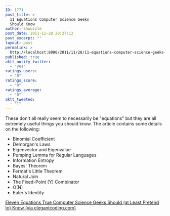 ```yaml
---
ID: 1771
post_title: >
  11 Equations Computer Science Geeks
  Should Know
author: Shwuzzle
post_date: 2011-11-28 20:27:12
post_excerpt: ""
layout: post
permalink: >
  http://localhost:8080/2011/11/28/11-equations-computer-science-geeks-should-know/
published: true
aktt_notify_twitter:
  - 'yes'
ratings_users:
  - "0"
ratings_score:
  - "0"
ratings_average:
  - "0"
aktt_tweeted:
  - "1"
---
```

These don't all really seem to necessarily be "equations" but they are all extremely useful things you should know. The article contains some details on the following:
<ul>
	<li>Binomial Coefficient</li>
	<li>Demorgan's Laws</li>
	<li>Eigenvector and Eigenvalue</li>
	<li>Pumping Lemma for Regular Languages</li>
	<li>Information Entropy</li>
	<li>Bayes' Theorem</li>
	<li>Fermat's Little Theorem</li>
	<li>Natural Join</li>
	<li>The Fixed-Point (Y) Combinator</li>
	<li>O(N)</li>
	<li>Euler's Identity</li>
</ul>
<a href="http://www.elegantcoding.com/2011/11/eleven-equations-true-computer-science.html">Eleven Equations True Computer Science Geeks Should (at Least Pretend to) Know (via elegantcoding.com)</a>